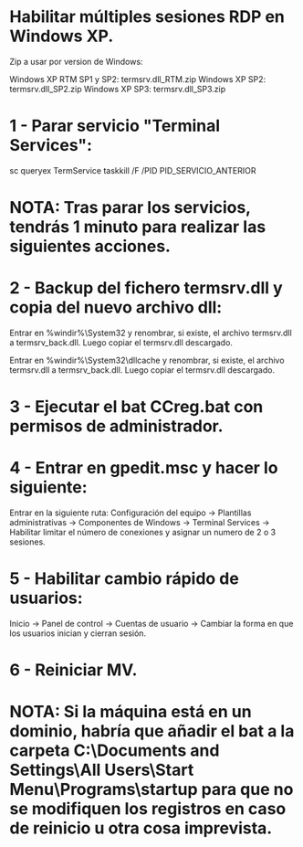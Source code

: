# Habilitar múltiples sesiones RDP en Windows XP.

Zip a usar por version de Windows:

Windows XP RTM SP1 y SP2: termsrv.dll_RTM.zip
Windows XP SP2: termsrv.dll_SP2.zip
Windows XP SP3: termsrv.dll_SP3.zip

# 1 - Parar servicio "Terminal Services":

sc queryex TermService
taskkill /F /PID PID_SERVICIO_ANTERIOR

# NOTA: Tras parar los servicios, tendrás 1 minuto para realizar las siguientes acciones.

# 2 - Backup del fichero termsrv.dll y copia del nuevo archivo dll:

Entrar en %windir%\System32 y renombrar, si existe, el archivo termsrv.dll a termsrv_back.dll. Luego copiar el termsrv.dll descargado.

Entrar en %windir%\System32\dllcache y renombrar, si existe, el archivo termsrv.dll a termsrv_back.dll. Luego copiar el termsrv.dll descargado.

# 3 - Ejecutar el bat CCreg.bat con permisos de administrador.

# 4 - Entrar en gpedit.msc y hacer lo siguiente:

Entrar en la siguiente ruta: Configuración del equipo -> Plantillas administrativas -> Componentes de Windows -> Terminal Services -> Habilitar limitar el número de conexiones y asignar un numero de 2 o 3 sesiones.

# 5 - Habilitar cambio rápido de usuarios:

Inicio -> Panel de control -> Cuentas de usuario -> Cambiar la forma en que los usuarios inician y cierran sesión.

# 6 - Reiniciar MV.

# NOTA: Si la máquina está en un dominio, habría que añadir el bat a la carpeta C:\Documents and Settings\All Users\Start Menu\Programs\startup para que no se modifiquen los registros en caso de reinicio u otra cosa imprevista.
